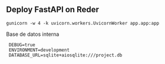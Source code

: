 ## Deploy FastAPI on Reder
```
gunicorn -w 4 -k uvicorn.workers.UvicornWorker app.app:app
```
Base de datos interna
```
 DEBUG=true
 ENVIRONMENT=development
 DATABASE_URL=sqlite+aiosqlite:///project.db
```